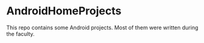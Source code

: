 AndroidHomeProjects
===================
This repo contains some Android projects. Most of them were written during the faculty.
